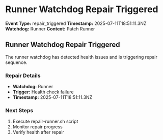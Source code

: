 # Runner Watchdog Repair Triggered

**Event Type:** repair_triggered
**Timestamp:** 2025-07-11T18:51:11.3NZ
**Watchdog:** Runner
**Context:** Patch Runner


## Runner Watchdog Repair Triggered

The runner watchdog has detected health issues and is triggering repair sequence.

### Repair Details
- **Watchdog:** Runner
- **Trigger:** Health check failure
- **Timestamp:** 2025-07-11T18:51:11.3NZ

### Next Steps
1. Execute repair-runner.sh script
2. Monitor repair progress
3. Verify health after repair


